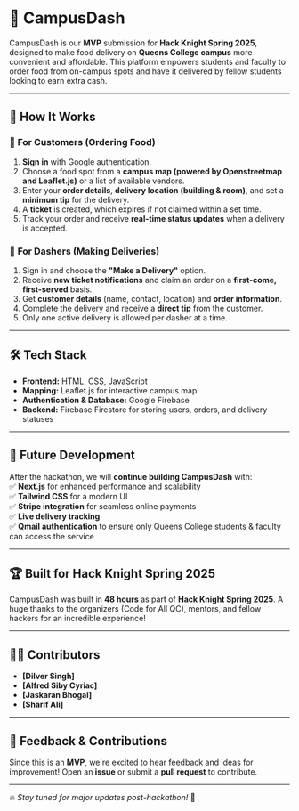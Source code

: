 # 🚀 CampusDash  

CampusDash is our **MVP** submission for **Hack Knight Spring 2025**, designed to make food delivery on **Queens College campus** more convenient and affordable. This platform empowers students and faculty to order food from on-campus spots and have it delivered by fellow students looking to earn extra cash.  

---

## 📌 How It Works  

### 🛒 **For Customers (Ordering Food)**  
1. **Sign in** with Google authentication.  
2. Choose a food spot from a **campus map (powered by Openstreetmap and Leaflet.js)** or a list of available vendors.  
3. Enter your **order details**, **delivery location (building & room)**, and set a **minimum tip** for the delivery.  
4. A **ticket** is created, which expires if not claimed within a set time.  
5. Track your order and receive **real-time status updates** when a delivery is accepted.  

### 🚴 **For Dashers (Making Deliveries)**  
1. Sign in and choose the **"Make a Delivery"** option.  
2. Receive **new ticket notifications** and claim an order on a **first-come, first-served** basis.  
3. Get **customer details** (name, contact, location) and **order information**.  
4. Complete the delivery and receive a **direct tip** from the customer.  
5. Only one active delivery is allowed per dasher at a time.  

---

## 🛠 Tech Stack  

- **Frontend:** HTML, CSS, JavaScript  
- **Mapping:** Leaflet.js for interactive campus map  
- **Authentication & Database:** Google Firebase  
- **Backend:** Firebase Firestore for storing users, orders, and delivery statuses  

---

## 🚀 Future Development  

After the hackathon, we will **continue building CampusDash** with:  
✅ **Next.js** for enhanced performance and scalability  
✅ **Tailwind CSS** for a modern UI  
✅ **Stripe integration** for seamless online payments  
✅ **Live delivery tracking**  
✅ **Qmail authentication** to ensure only Queens College students & faculty can access the service  

---

## 🏆 Built for Hack Knight Spring 2025  

CampusDash was built in **48 hours** as part of **Hack Knight Spring 2025**. A huge thanks to the organizers (Code for All QC), mentors, and fellow hackers for an incredible experience!  

---

## 👨‍💻 Contributors  

- **[Dilver Singh]**  
- **[Alfred Siby Cyriac]**  
- **[Jaskaran Bhogal]**  
- **[Sharif Ali]**  

---

## 📩 Feedback & Contributions  

Since this is an **MVP**, we're excited to hear feedback and ideas for improvement! Open an **issue** or submit a **pull request** to contribute.  

---
🔥 *Stay tuned for major updates post-hackathon!* 🚀

